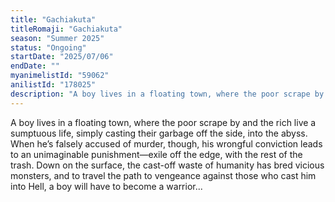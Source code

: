 ```yaml
---
title: "Gachiakuta"
titleRomaji: "Gachiakuta"
season: "Summer 2025"
status: "Ongoing"
startDate: "2025/07/06"
endDate: ""
myanimelistId: "59062"
anilistId: "178025"
description: "A boy lives in a floating town, where the poor scrape by and the rich live a sumptuous life, simply casting their garbage off the side, into the abyss. When he’s falsely accused of murder, though, his wrongful conviction leads to an unimaginable punishment—exile off the edge, with the rest of the trash. Down on the surface, the cast-off waste of humanity has bred vicious monsters, and to travel the path to vengeance against those who cast him into Hell, a boy will have to become a warrior..."
---
```


A boy lives in a floating town, where the poor scrape by and the rich live a sumptuous life, simply casting their garbage off the side, into the abyss. When he’s falsely accused of murder, though, his wrongful conviction leads to an unimaginable punishment—exile off the edge, with the rest of the trash. Down on the surface, the cast-off waste of humanity has bred vicious monsters, and to travel the path to vengeance against those who cast him into Hell, a boy will have to become a warrior...
